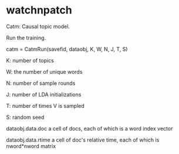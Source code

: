 # watchnpatch

Catm: Causal topic model.

Run the training.

catm = CatmRun(savefid, dataobj, K, W, N, J, T, S)

K: number of topics

W: the number of unique words

N: number of sample rounds

J: number of LDA initializations

T: number of times V is sampled

S: random seed

dataobj.data.doc a cell of docs, each of which is a word index vector

dataobj.data.rtime a cell of doc's relative time, each of which is nword*nword matrix
